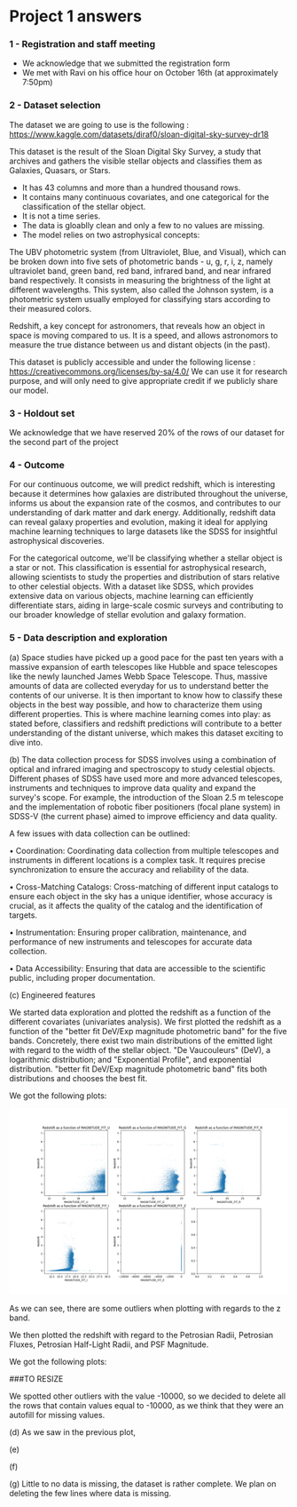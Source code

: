 # Project 1 answers

### 1 - Registration and staff meeting
- We acknowledge that we submitted the registration form 
- We met with Ravi on his office hour on October 16th (at approximately 7:50pm)

### 2 - Dataset selection

The dataset we are going to use is the following : https://www.kaggle.com/datasets/diraf0/sloan-digital-sky-survey-dr18

This dataset is the result of the Sloan Digital Sky Survey, a study that archives and gathers the visible stellar objects and classifies them as Galaxies, Quasars, or Stars. 
- It has 43 columns and more than a hundred thousand rows.
- It contains many continuous covariates, and one categorical for the classification of the stellar object.
- It is not a time series.
- The data is gloablly clean and only a few to no values are missing. 
- The model relies on two astrophysical concepts:

The UBV photometric system (from Ultraviolet, Blue, and Visual), which can be broken down into five sets of photometric bands - u, g, r, i, z, namely ultraviolet band, green band, red band, infrared band, and near infrared band respectively. It consists in measuring the brightness of the light at different wavelengths. This system, also called the Johnson system, is a photometric system usually employed for classifying stars according to their measured colors.

Redshift, a key concept for astronomers, that reveals how an object in space is moving compared to us. It is a speed, and allows astronomors to measure the true distance between us and distant objects (in the past).

This dataset is publicly accessible and under the following license : https://creativecommons.org/licenses/by-sa/4.0/
We can use it for research purpose, and will only need to give appropriate credit if we publicly share our model.

### 3 - Holdout set

We acknowledge that we have reserved 20% of the rows of our dataset for the second part of the project

### 4 - Outcome

For our continuous outcome, we will predict redshift, which is interesting because it determines how galaxies are distributed throughout the universe, informs us about the expansion rate of the cosmos, and contributes to our understanding of dark matter and dark energy. Additionally, redshift data can reveal galaxy properties and evolution, making it ideal for applying machine learning techniques to large datasets like the SDSS for insightful astrophysical discoveries.

For the categorical outcome, we'll be classifying whether a stellar object is a star or not. This classification is essential for astrophysical research, allowing scientists to study the properties and distribution of stars relative to other celestial objects. With a dataset like SDSS, which provides extensive data on various objects, machine learning can efficiently differentiate stars, aiding in large-scale cosmic surveys and contributing to our broader knowledge of stellar evolution and galaxy formation.

### 5 - Data description and exploration

(a) Space studies have picked up a good pace for the past ten years with a massive expansion of earth telescopes like Hubble and space telescopes like the newly launched James Webb Space Telescope. Thus, massive amounts of data are collected everyday for us to understand better the contents of our universe. It is then important to know how to classify these objects in the best way possible, and how to characterize them using different properties. This is where machine learning comes into play: as stated before, classifiers and redshift predictions will contribute to a better understanding of the distant universe, which makes this dataset exciting to dive into.

(b) The data collection process for SDSS involves using a combination of optical and infrared imaging and spectroscopy to study celestial objects. Different phases of SDSS have used more and more advanced telescopes, instruments and techniques to improve data quality and expand the survey's scope. For example, the introduction of the Sloan 2.5 m telescope and the implementation of robotic fiber positioners (focal plane system) in SDSS-V (the current phase) aimed to improve efficiency and data quality.

A few issues with data collection can be outlined:

•	Coordination: Coordinating data collection from multiple telescopes and instruments in different locations is a complex task. It requires precise synchronization to ensure the accuracy and reliability of the data.

•	Cross-Matching Catalogs: Cross-matching of different input catalogs to ensure each object in the sky has a unique identifier, whose accuracy is crucial, as it affects the quality of the catalog and the identification of targets.

•	Instrumentation: Ensuring proper calibration, maintenance, and performance of new instruments and telescopes for accurate data collection.

•	Data Accessibility: Ensuring that data are accessible to the scientific public, including proper documentation. 

(c) Engineered features

We started data exploration and plotted the redshift as a function of the different covariates (univariates analysis). 
We first plotted the redshift as a function of the "better fit DeV/Exp magnitude photometric band" for the five bands. Concretely, there exist two main distributions of the emitted light with regard to the width of the stellar object. "De Vaucouleurs" (DeV), a logarithmic distribution; and "Exponential Profile", and exponential distribution. "better fit DeV/Exp magnitude photometric band" fits both distributions and chooses the best fit.

We got the following plots:

![Alt text](exploration_plots_with_outliers/Magnitude_fit.png)

As we can see, there are some outliers when plotting with regards to the z band.

We then plotted the redshift with regard to the Petrosian Radii, Petrosian Fluxes, Petrosian Half-Light Radii, and PSF Magnitude.

We got the following plots:

<!-- ![Alt text](<exploration_plots_with_outliers/Petrosian Radius.png>) ![Alt text](<exploration_plots_with_outliers/Petrosian Half-Light Radius.png>) ![Alt text](<exploration_plots_with_outliers/Petrosian Flux.png>) ![Alt text](exploration_plots_with_outliers/Magnitude_fit.png) -->

###TO RESIZE

We spotted other outliers with the value -10000, so we decided to delete all the rows that contain values equal to -10000, as we think that they were an autofill for missing values.

(d) As we saw in the previous plot, 

(e)

(f)

(g) Little to no data is missing, the dataset is rather complete. We plan on deleting the few lines where data is missing.
